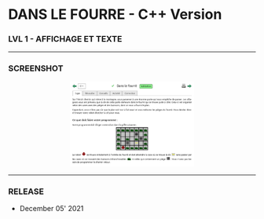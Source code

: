 # DANS LE FOURRE - C++ Version
### LVL 1 - AFFICHAGE ET TEXTE

---
### **SCREENSHOT**

<div align="center">
    <img
        src="https://github.com/Ayckinn/CPP/blob/main/FRANCE_IOI/LEVEL_01/1_Affichage_et_texte/4_dans_le_fourre/todo.png"
        alt="DEMO"
        style="width:50%">
</div>

---
### **RELEASE**

- December 05' 2021